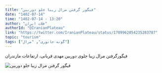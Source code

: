 ```yaml
---
title: "فیگور گرفتن مرال زیبا جلو دوربین"
date: "1402-07-14"
time: "1402-07-14 - 13:20"
author: "فلات ایران"
authorId: "@IranianPlateau"
link: "https://twitter.com/IranianPlateau/status/1709962054235283787"
topic: "tourism"
tags: ["گونه جانوری", "مرال"]
---
```


فیگورگرفتن مرال زیبا جلوی دوربین مهدی قربانی، ارتفاعات مازندران

![فیگور گرفتن مرال زیبا جلو دوربین](/posts/tourism/figure-gereftan-maral.jpg)
